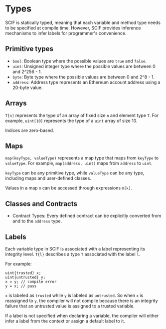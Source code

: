 # Types

SCIF is statically typed, meaning that each variable and method type needs to be specified at compile time. However, SCIF provides inference mechanisms to infer labels for programmer's convenience.

## Primitive types

* `bool`: Boolean type where the possible values are `true` and `false`.
* `uint`: Unsigned integer type where the possible values are between 0 and 2^256 - 1.
* `byte`: Byte type where the possible values are between 0 and 2^8 - 1.
* `address`: Address type represents an Ethereum account address using a 20-byte value.

## Arrays

`T[n]` represents the type of an array of fixed size `n` and element type `T`. For example, `uint[10]` represents the type of a `uint` array of size 10.

Indices are zero-based.

## Maps

`map(keyType, valueType)` represents a map type that maps from `keyType` to `valueType`. For example, `map(address, uint)` maps from `address` to `uint`.

`keyType` can be any primitive type, while `valueType` can be any type, including maps and user-defined classes.

Values in a map `m` can be accessed through expressions `m[k]`.

## Classes and Contracts

<!-- 
    TODO: add detailed explanations of classes.
 -->

* Contract Types: Every defined contract can be explicitly converted from and to the `address` type.

## Labels

Each variable type in SCIF is associated with a label representing its integrity level. `T{l}` describes a type `T` associated with the label `l`.

For example:

```scif
uint{trusted} x;
uint{untrusted} y;
x = y; // compile error
y = x; // pass
```

`x` is labeled as `trusted` while `y` is labeled as `untrusted`. So when `x` is reassigned to `y`, the compiler will not compile because there is an integrity failure that an untrusted value is assigned to a trusted variable.

If a label is not specified when declaring a variable, the compiler will either infer a label from the context or assign a default label to it.
